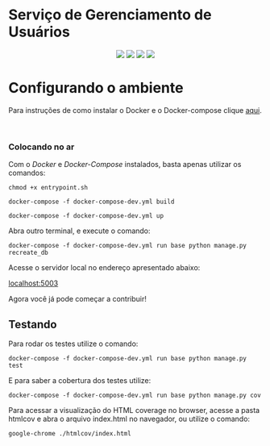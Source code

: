 # Serviço de Gerenciamento de Usuários

<div style="text-align: center"> 

<a href="https://travis-ci.com/Kalkuli/2018.2-Kalkuli_Users"><img src="https://travis-ci.org/Kalkuli/2018.2-Kalkuli_Users.svg?branch=master" /></a>
<a href="https://codeclimate.com/github/Kalkuli/2018.2-Kalkuli_Users/test_coverage"><img src="https://api.codeclimate.com/v1/badges/2962e7551cfa698bdf87/test_coverage" /></a>
<a href="https://codeclimate.com/github/Kalkuli/2018.2-Kalkuli_Users/maintainability"><img src="https://api.codeclimate.com/v1/badges/2962e7551cfa698bdf87/maintainability" /></a>
<a href="https://opensource.org/licenses/GPL-3.0"><img src="https://img.shields.io/badge/license-GPL-%235DA8C1.svg"/></a>

</div> 

# Configurando o ambiente
Para instruções de como instalar o Docker e o Docker-compose clique [aqui](https://github.com/Kalkuli/2018.2-Kalkuli_Front-End/blob/master/README.md).


<br>

### Colocando no ar
Com o _Docker_ e _Docker-Compose_ instalados, basta apenas utilizar os comandos:

```
chmod +x entrypoint.sh

docker-compose -f docker-compose-dev.yml build

docker-compose -f docker-compose-dev.yml up
```

Abra outro terminal, e execute o comando:


```
docker-compose -f docker-compose-dev.yml run base python manage.py recreate_db
```

Acesse o servidor local no endereço apresentado abaixo:   

[localhost:5003](http://localhost:5003/)   

Agora você já pode começar a contribuir!


## Testando

Para rodar os testes utilize o comando:

```docker-compose -f docker-compose-dev.yml run base python manage.py test```

E para saber a cobertura dos testes utilize:

```docker-compose -f docker-compose-dev.yml run base python manage.py cov```

Para acessar a visualização do HTML coverage no browser, acesse a pasta htmlcov e abra o arquivo index.html no navegador, ou utilize o comando:

```google-chrome ./htmlcov/index.html```